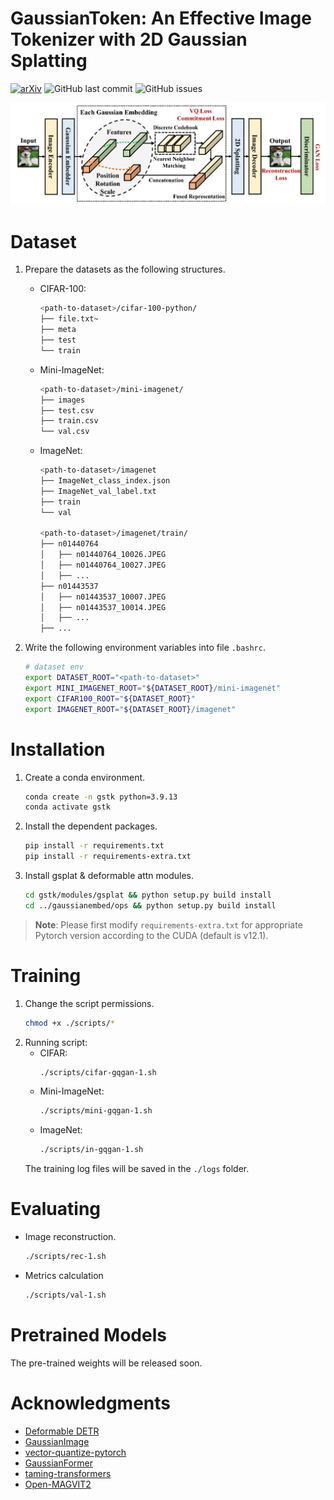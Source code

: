# GaussianToken: An Effective Image Tokenizer with 2D Gaussian Splatting

<div>

[![arXiv](https://img.shields.io/badge/arXiv-Paper-%3CCOLOR%3E.svg)](https://arxiv.org/abs/2301.13430)
![GitHub last commit](https://img.shields.io/github/last-commit/ChrisDong-THU/RezMaster)
![GitHub issues](https://img.shields.io/github/issues-raw/ChrisDong-THU/RezMaster)

</div>

![Banner](./assets/framework.png)

# Dataset
1. Prepare the datasets as the following structures.
    - CIFAR-100:
        ```bash
        <path-to-dataset>/cifar-100-python/
        ├── file.txt~
        ├── meta
        ├── test
        └── train
        ```
    - Mini-ImageNet:
        ```bash
        <path-to-dataset>/mini-imagenet/
        ├── images
        ├── test.csv
        ├── train.csv
        └── val.csv
        ```
    - ImageNet:
        ```bash
        <path-to-dataset>/imagenet
        ├── ImageNet_class_index.json
        ├── ImageNet_val_label.txt
        ├── train
        └── val

        <path-to-dataset>/imagenet/train/
        ├── n01440764
        │   ├── n01440764_10026.JPEG
        │   ├── n01440764_10027.JPEG
        │   ├── ...
        ├── n01443537
        │   ├── n01443537_10007.JPEG
        │   ├── n01443537_10014.JPEG
        │   ├── ...
        ├── ...
        ```

2. Write the following environment variables into file `.bashrc`.
   ```bash
   # dataset env
   export DATASET_ROOT="<path-to-dataset>"
   export MINI_IMAGENET_ROOT="${DATASET_ROOT}/mini-imagenet"
   export CIFAR100_ROOT="${DATASET_ROOT}"
   export IMAGENET_ROOT="${DATASET_ROOT}/imagenet"
   ```

# Installation
1. Create a conda environment.
   ```bash
   conda create -n gstk python=3.9.13
   conda activate gstk
   ```
2. Install the dependent packages.
   ```bash
   pip install -r requirements.txt
   pip install -r requirements-extra.txt
   ```
3. Install gsplat & deformable attn modules.
   ```bash
   cd gstk/modules/gsplat && python setup.py build install
   cd ../gaussianembed/ops && python setup.py build install
   ```

> **Note**: Please first modify `requirements-extra.txt` for appropriate Pytorch version according to the CUDA (default is v12.1). 

# Training
1. Change the script permissions.
    ```bash
    chmod +x ./scripts/*
    ```
2. Running script:
    - CIFAR:
        ```bash
        ./scripts/cifar-gqgan-1.sh
        ```
    - Mini-ImageNet:
        ```bash
        ./scripts/mini-gqgan-1.sh
        ```
    - ImageNet:
        ```bash
        ./scripts/in-gqgan-1.sh
        ```
    The training log files will be saved in the `./logs` folder.

# Evaluating
- Image reconstruction.
    ```bash
    ./scripts/rec-1.sh
    ```
- Metrics calculation
    ```bash
    ./scripts/val-1.sh
    ```

# Pretrained Models
The pre-trained weights will be released soon.

# Acknowledgments
- [Deformable DETR](https://github.com/fundamentalvision/Deformable-DETR)
- [GaussianImage](https://github.com/Xinjie-Q/GaussianImage)
- [vector-quantize-pytorch](https://github.com/lucidrains/vector-quantize-pytorch)
- [GaussianFormer](https://github.com/huang-yh/GaussianFormer)
- [taming-transformers](https://github.com/CompVis/taming-transformers)
- [Open-MAGVIT2](https://github.com/TencentARC/SEED-Voken)
